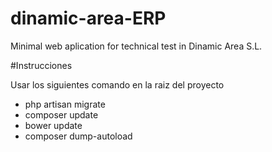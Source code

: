 # dinamic-area-ERP
Minimal web aplication for technical test in Dinamic Area S.L.

#Instrucciones

Usar los siguientes comando en la raiz del proyecto

* php artisan migrate
* composer update
* bower update
* composer dump-autoload

